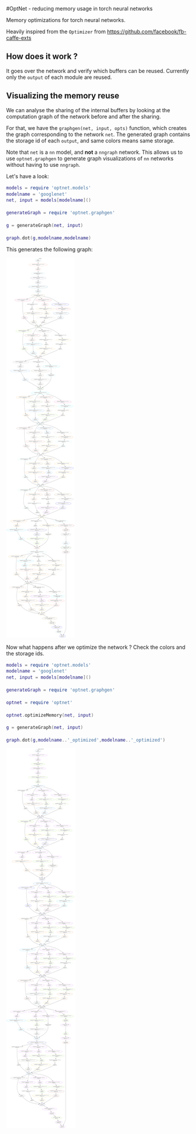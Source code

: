 #OptNet - reducing memory usage in torch neural networks

Memory optimizations for torch neural networks.

Heavily inspired from the `Optimizer` from https://github.com/facebook/fb-caffe-exts

## How does it work ?

It goes over the network and verify which buffers can be reused. Currently only
the `output` of each module are reused.

## Visualizing the memory reuse

We can analyse the sharing of the internal buffers by looking at the computation
graph of the network before and after the sharing.

For that, we have the `graphgen(net, input, opts)` function, which creates the
graph corresponding to the network `net`. The generated graph contains the storage
id of each `output`, and same colors means same storage.

Note that `net` is a `nn` model, and **not** a `nngraph` network. This allows us
to use `optnet.graphgen` to generate graph visualizations of `nn` networks without
having to use `nngraph`.

Let's have a look:

```lua
models = require 'optnet.models'
modelname = 'googlenet'
net, input = models[modelname]()

generateGraph = require 'optnet.graphgen'

g = generateGraph(net, input)

graph.dot(g,modelname,modelname)

```

This generates the following graph:

![GoogleNet without memory optimization](doc/googlenet.gif)

Now what happens after we optimize the network ? Check the colors and the storage
ids.

```lua
models = require 'optnet.models'
modelname = 'googlenet'
net, input = models[modelname]()

generateGraph = require 'optnet.graphgen'

optnet = require 'optnet'

optnet.optimizeMemory(net, input)

g = generateGraph(net, input)

graph.dot(g,modelname..'_optimized',modelname..'_optimized')
```
![GoogleNet with memory optimization](doc/googlenet_optimized.gif)
